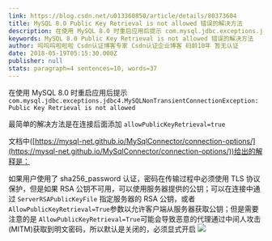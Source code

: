 ```yaml
---
link: https://blog.csdn.net/u013360850/article/details/80373604
title: MySQL 8.0 Public Key Retrieval is not allowed 错误的解决方法
description: 在使用 MySQL 8.0 时重启应用后提示 com.mysql.jdbc.exceptions.jdbc4.MySQLNonTransientConnectionException: Public Key Retrieval is not allowed  没有仔细研究到底是什么问题，最简单的解决方法是在连接后面添加 allowPublicKeyRetrieval=true...
keywords: MySQL 8.0 Public Key Retrieval is not allowed 错误的解决方法
author: 呜呜呜啦啦啦 Csdn认证博客专家 Csdn认证企业博客 码龄10年 暂无认证
date: 2018-05-19T05:15:30.000Z
publisher: null
stats: paragraph=4 sentences=10, words=37
---
```

在使用 MySQL 8.0 时重启应用后提示 `com.mysql.jdbc.exceptions.jdbc4.MySQLNonTransientConnectionException: Public Key Retrieval is not allowed`

最简单的解决方法是在连接后面添加 `allowPublicKeyRetrieval=true`

文档中([https://mysql-net.github.io/MySqlConnector/connection-options/](https://mysql-net.github.io/MySqlConnector/connection-options/))给出的解释是：

如果用户使用了 sha256_password 认证，密码在传输过程中必须使用 TLS 协议保护，但是如果 RSA 公钥不可用，可以使用服务器提供的公钥；可以在连接中通过 `ServerRSAPublicKeyFile` 指定服务器的 RSA 公钥，或者 `AllowPublicKeyRetrieval=True`参数以允许客户端从服务器获取公钥；但是需要注意的是 `AllowPublicKeyRetrieval=True`可能会导致恶意的代理通过中间人攻击(MITM)获取到明文密码，所以默认是关闭的，必须显式开启
![](https://img-blog.csdnimg.cn/20190406221957566.png?x-oss-process=image/watermark,type_ZmFuZ3poZW5naGVpdGk,shadow_10,text_aHR0cHM6Ly9ibG9nLmNzZG4ubmV0L3UwMTMzNjA4NTA=,size_16,color_FFFFFF,t_70)
